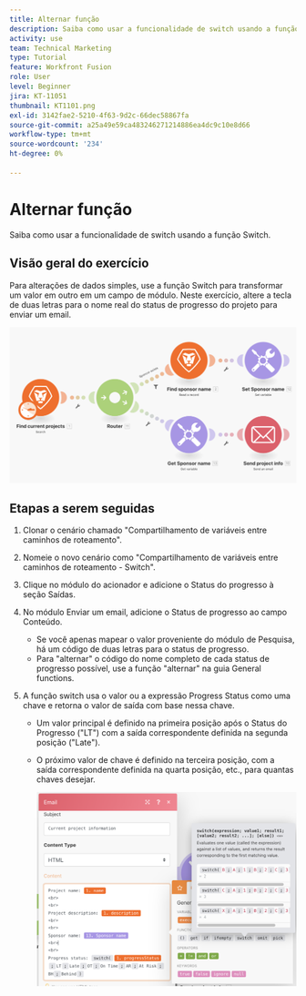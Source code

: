 ```yaml
---
title: Alternar função
description: Saiba como usar a funcionalidade de switch usando a função Switch.
activity: use
team: Technical Marketing
type: Tutorial
feature: Workfront Fusion
role: User
level: Beginner
jira: KT-11051
thumbnail: KT1101.png
exl-id: 3142fae2-5210-4f63-9d2c-66dec58867fa
source-git-commit: a25a49e59ca483246271214886ea4dc9c10e8d66
workflow-type: tm+mt
source-wordcount: '234'
ht-degree: 0%

---
```


# Alternar função

Saiba como usar a funcionalidade de switch usando a função Switch.

## Visão geral do exercício

Para alterações de dados simples, use a função Switch para transformar um valor em outro em um campo de módulo. Neste exercício, altere a tecla de duas letras para o nome real do status de progresso do projeto para enviar um email.

![Função de comutação Imagem 1](../12-exercises/assets/switch-function-walkthrough-1.png)

## Etapas a serem seguidas

1. Clonar o cenário chamado &quot;Compartilhamento de variáveis entre caminhos de roteamento&quot;.
1. Nomeie o novo cenário como &quot;Compartilhamento de variáveis entre caminhos de roteamento - Switch&quot;.
1. Clique no módulo do acionador e adicione o Status do progresso à seção Saídas.
1. No módulo Enviar um email, adicione o Status de progresso ao campo Conteúdo.

   + Se você apenas mapear o valor proveniente do módulo de Pesquisa, há um código de duas letras para o status de progresso.
   + Para &quot;alternar&quot; o código do nome completo de cada status de progresso possível, use a função &quot;alternar&quot; na guia General functions.

1. A função switch usa o valor ou a expressão Progress Status como uma chave e retorna o valor de saída com base nessa chave.

   + Um valor principal é definido na primeira posição após o Status do Progresso (&quot;LT&quot;) com a saída correspondente definida na segunda posição (&quot;Late&quot;).
   + O próximo valor de chave é definido na terceira posição, com a saída correspondente definida na quarta posição, etc., para quantas chaves desejar.

     ![Função de comutação Imagem 2](../12-exercises/assets/switch-function-walkthrough-2.png)
